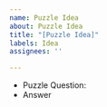 ```yaml
---
name: Puzzle Idea
about: Puzzle Idea
title: "[Puzzle Idea]"
labels: Idea
assignees: ''

---
```


- Puzzle Question:
- Answer
